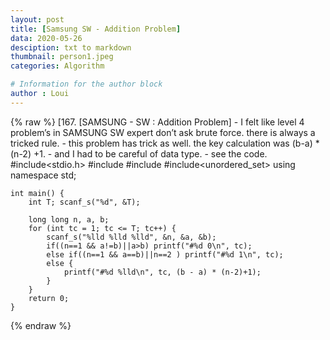 ```yaml
---
layout: post
title: [Samsung SW - Addition Problem]
data: 2020-05-26
desciption: txt to markdown
thumbnail: person1.jpeg
categories: Algorithm

# Information for the author block
author : Loui
---
```


{% raw %}
	﻿[167. [SAMSUNG - SW : Addition Problem]
	- I felt like level 4 problem’s in SAMSUNG SW expert don’t ask brute force. there is always a tricked rule.
	- this problem has trick as well. the key calculation was (b-a) * (n-2) +1.
	- and I had to be careful of data type.
	- see the code.
	#include<stdio.h>
	#include<vector>
	#include<algorithm>
	#include<unordered_set>
	using namespace std;
	
	int main() {
		int T; scanf_s("%d", &T);
	
		long long n, a, b;
		for (int tc = 1; tc <= T; tc++) {
			scanf_s("%lld %lld %lld", &n, &a, &b);
			if((n==1 && a!=b)||a>b) printf("#%d 0\n", tc);
			else if((n==1 && a==b)||n==2 ) printf("#%d 1\n", tc);
			else {
				printf("#%d %lld\n", tc, (b - a) * (n-2)+1);
			}
		}
		return 0;
	}
	
{% endraw %}
